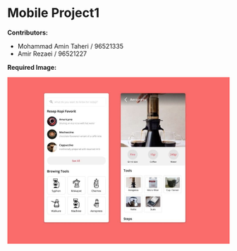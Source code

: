 # Mobile Project1

**Contributors:**
- Mohammad Amin Taheri / 96521335
- Amir Rezaei / 96521227  
  
  
**Required Image:**  
  
![Required Image](https://github.com/Hormozzan/Mobile_Project1/blob/master/Image.jpg?raw=true)
